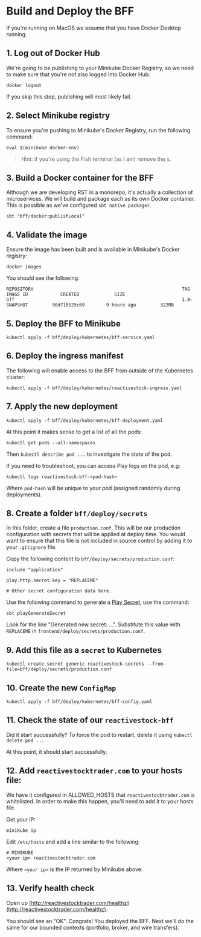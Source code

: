 # Build and Deploy the BFF

If you're running on MacOS we assume that you have Docker Desktop running.

## 1. Log out of Docker Hub

We're going to be publishing to your Minikube Docker Registry, so we need to make sure that you're not also logged into Docker Hub:

`docker logout`

If you skip this step, publishing will most likely fail.

## 2. Select Minikube registry

To ensure you're pushing to Minikube's Docker Registry, run the following command:

```
eval $(minikube docker-env)
```

> Hint: if you're using the Fish terminal (as I am) remove the `$`.

## 3. Build a Docker container for the BFF

Although we are developing RST in a monorepo, it's actually a collection of microservices. We will build and package each as its own Docker container. This is possible as we've configured `sbt native packager`.

```
sbt "bff/docker:publishLocal"
```

## 4. Validate the image

Ensure the image has been built and is available in Minikube's Docker registry:

```
docker images
```

You should see the following:

```
REPOSITORY                                                       TAG                  IMAGE ID            CREATED             SIZE
bff                                                              1.0-SNAPSHOT         50d718525c69        9 hours ago         322MB
```

## 5. Deploy the BFF to Minikube

```
kubectl apply -f bff/deploy/kubernetes/bff-service.yaml
```

## 6. Deploy the ingress manifest

The following will enable access to the BFF from outside of the Kubernetes cluster:

```
kubectl apply -f bff/deploy/kubernetes/reactivestock-ingress.yaml
```

## 7. Apply the new deployment

```
kubectl apply -f bff/deploy/kubernetes/bff-deployment.yaml
```
    
At this point it makes sense to get a list of all the pods:

```
kubectl get pods --all-namespaces
```

Then `kubectl describe pod ...` to investigate the state of the pod.

If you need to troubleshoot, you can access Play logs on the pod, e.g:

```
kubectl logs reactivestock-bff-<pod-hash>
```

Where `pod-hash` will be unique to your pod (assigned randomly during deployments).
    
## 8. Create a folder `bff/deploy/secrets`

In this folder, create a file `production.conf`. This will be our production configuration with secrets that will be applied at deploy time. You would want to ensure that this file is not included in source control by adding it to your `.gitignore` file.

Copy the following content to `bff/deploy/secrets/production.conf`:

```
include "application"
     
play.http.secret.key = "REPLACEME"

# Other secret configuration data here.  
```
    
Use the following command to generate a [Play Secret](https://www.playframework.com/documentation/latest/ApplicationSecret), use the command:

```
sbt playGenerateSecret
```

Look for the line "Generated new secret: ...". Substitute this value with `REPLACEME` in `frontend/deploy/secrets/production.conf`.

## 9. Add this file as a `secret` to Kubernetes

```
kubectl create secret generic reactivestock-secrets --from-file=bff/deploy/secrets/production.conf
```
   
## 10. Create the new `ConfigMap`

```
kubectl apply -f bff/deploy/kubernetes/bff-config.yaml
```

## 11. Check the state of our `reactivestock-bff`

Did it start successfully? To force the pod to restart, delete it using `kubectl delete pod ...`

At this point, it should start successfully.

## 12. Add `reactivestocktrader.com` to your hosts file:

We have it configured in ALLOWED_HOSTS that `reactivestocktrader.com` is whitelisted. In order to make this happen, you'll need to add it to your hosts file.

Get your IP:

`minikube ip`

Edit `/etc/hosts` and add a line similar to the following:

```
# MINIKUBE
<your ip> reactivestocktrader.com
```

Where `<your ip>` is the IP returned by Minikube above.

## 13. Verify health check

Open up [http://reactivestocktrader.com/healthz](http://reactivestocktrader.com/healthz).

You should see an "OK". Congrats! You deployed the BFF. Next we'll do the same for our bounded contexts (portfolio, broker, and wire transfers).
